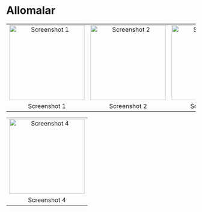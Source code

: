 # Allomalar
<table>
  <tr>
    <td align="center">
      <img src="https://github.com/Boxodir0606/Allomalar/assets/139221733/733248b2-fa99-4c5b-9274-66a11f81413d" width="200" alt="Screenshot 1">
    </td>
    <td align="center">
      <img src="https://github.com/Boxodir0606/Allomalar/assets/139221733/1c6841c6-14bb-4ca7-87a9-93fd7bac5ff0" width="200" alt="Screenshot 2">
    </td>
    <td align="center">
      <img src="https://github.com/Boxodir0606/Allomalar/assets/139221733/05a74868-a497-4058-bf06-aacbb893ecc4" width="200" alt="Screenshot 3">
    </td>
  </tr>
  <tr>
    <td align="center">
      Screenshot 1
    </td>
    <td align="center">
      Screenshot 2
    </td>
    <td align="center">
      Screenshot 3
    </td>
  </tr>
</table>

<table>
  <tr>
    <td align="center">
      <img src="https://github.com/Boxodir0606/Allomalar/assets/139221733/1c4bebfd-0965-492a-a5c2-ef316cf38769" width="200" alt="Screenshot 4">
    </td>
    
  <tr>
    <td align="center">
      Screenshot 4
    </td>

  </tr>
</table>


